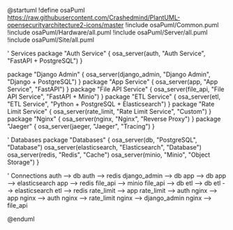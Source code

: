 @startuml
!define osaPuml https://raw.githubusercontent.com/Crashedmind/PlantUML-opensecurityarchitecture2-icons/master
!include osaPuml/Common.puml
!include osaPuml/Hardware/all.puml
!include osaPuml/Server/all.puml
!include osaPuml/Site/all.puml

' Services
package "Auth Service" {
    osa_server(auth, "Auth Service", "FastAPI + PostgreSQL")
}

package "Django Admin" {
    osa_server(django_admin, "Django Admin", "Django + PostgreSQL")
}
package "App Service" {
    osa_server(app, "App Service", "FastAPI")
}
package "File API Service" {
    osa_server(file_api, "File API Service", "FastAPI + Minio")
}
package "ETL Service" {
    osa_server(etl, "ETL Service", "Python + PostgreSQL + Elasticsearch")
}
package "Rate Limit Service" {
    osa_server(rate_limit, "Rate Limit Service", "Custom")
}
package "Nginx" {
    osa_server(nginx, "Nginx", "Reverse Proxy")
}
package "Jaeger" {
    osa_server(jaeger, "Jaeger", "Tracing")
}

' Databases
package "Databases" {
    osa_server(db, "PostgreSQL", "Database")
    osa_server(elasticsearch, "Elasticsearch", "Database")
    osa_server(redis, "Redis", "Cache")
    osa_server(minio, "Minio", "Object Storage")
}

' Connections
auth --> db
auth --> redis
django_admin --> db
app --> db
app --> elasticsearch
app --> redis
file_api --> minio
file_api --> db
etl --> db
etl --> elasticsearch
etl --> redis
rate_limit --> app
rate_limit --> auth
nginx --> app
nginx --> auth
nginx --> rate_limit
nginx --> django_admin
nginx --> file_api

@enduml
